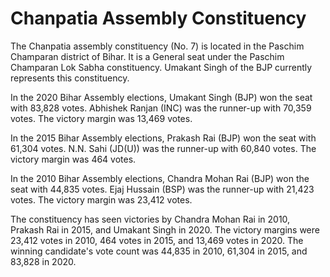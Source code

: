# Chanpatia Assembly Constituency

The Chanpatia assembly constituency (No. 7) is located in the Paschim Champaran district of Bihar. It is a General seat under the Paschim Champaran Lok Sabha constituency. Umakant Singh of the BJP currently represents this constituency.

In the 2020 Bihar Assembly elections, Umakant Singh (BJP) won the seat with 83,828 votes. Abhishek Ranjan (INC) was the runner-up with 70,359 votes. The victory margin was 13,469 votes.

In the 2015 Bihar Assembly elections, Prakash Rai (BJP) won the seat with 61,304 votes. N.N. Sahi (JD(U)) was the runner-up with 60,840 votes. The victory margin was 464 votes.

In the 2010 Bihar Assembly elections, Chandra Mohan Rai (BJP) won the seat with 44,835 votes. Ejaj Hussain (BSP) was the runner-up with 21,423 votes. The victory margin was 23,412 votes.

The constituency has seen victories by Chandra Mohan Rai in 2010, Prakash Rai in 2015, and Umakant Singh in 2020. The victory margins were 23,412 votes in 2010, 464 votes in 2015, and 13,469 votes in 2020. The winning candidate's vote count was 44,835 in 2010, 61,304 in 2015, and 83,828 in 2020.
